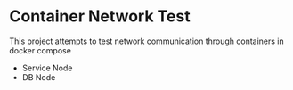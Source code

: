 # Container Network Test

This project attempts to test network communication through containers in docker compose

- Service Node
- DB Node